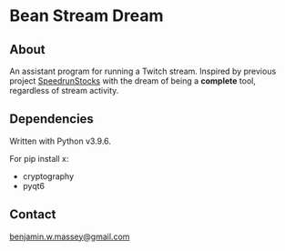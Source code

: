 # Bean Stream Dream

## About

An assistant program for running a Twitch stream. Inspired by previous project [SpeedrunStocks](https://www.speedrunstocks.com/) with the dream of being a <b>complete</b> tool, regardless of stream activity.

## Dependencies

Written with Python v3.9.6.

For pip install x:
- cryptography
- pyqt6

## Contact

benjamin.w.massey@gmail.com